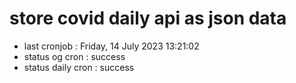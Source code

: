# store covid daily api as json data

- last cronjob : Friday, 14 July 2023 13:21:02
- status og cron : success
- status daily cron : success
      
      